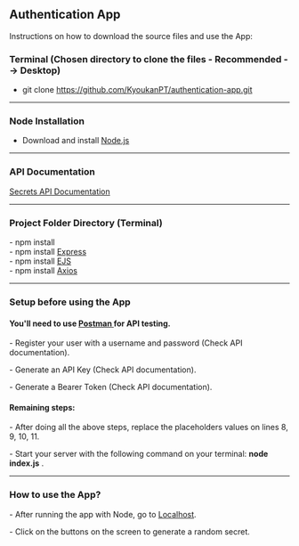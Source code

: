 <h2>Authentication App</h2>

<p>Instructions on how to download the source files and use the App: </p>

<h3>Terminal (Chosen directory to clone the files - Recommended --> Desktop)</h3>

- git clone https://github.com/KyoukanPT/authentication-app.git

<hr>

<h3>Node Installation</h3>
 
- Download and install <a href="https://nodejs.org/en/download"> Node.js </a> <br>

<hr>

<h3>API Documentation</h3>
<a href="https://secrets-api.appbrewery.com/"> Secrets API Documentation </a> <br>

<hr>

<h3>Project Folder Directory (Terminal)</h3>
- npm install <br>
- npm install <a href="https://expressjs.com/en/starter/installing.html"> Express </a> <br>
- npm install <a href="https://ejs.co/"> EJS </a> <br>
- npm install <a href="https://axios-http.com/docs/intro"> Axios </a> <br>

<hr>

<h3>Setup before using the App</h3>
<h4> You'll need to use <a href="https://www.postman.com/downloads/"> Postman </a> for API testing. </h4>
<p> - Register your user with a username and password (Check API documentation). </p>
<p> - Generate an API Key (Check API documentation). </p>
<p> - Generate a Bearer Token (Check API documentation). </p>
<h4> Remaining steps: </h4>
<p> - After doing all the above steps, replace the placeholders values on lines 8, 9, 10, 11.  </p>
<p> - Start your server with the following command on your terminal: <b>node index.js</b> .</p>

<hr>

<h3>How to use the App?</h3>
<p> - After running the app with Node, go to <a href="http://localhost:3000/">Localhost</a>. </p>
<p> - Click on the buttons on the screen to generate a random secret.</p>
